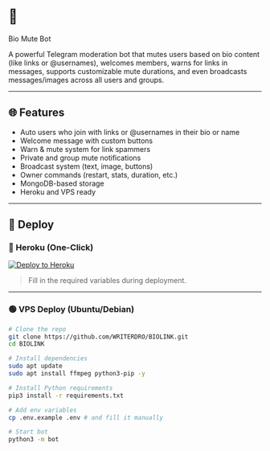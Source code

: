 # 🤖
Bio Mute Bot

A powerful Telegram moderation bot that mutes users based on bio content (like links or @usernames), welcomes members, warns for links in messages, supports customizable mute durations, and even broadcasts messages/images across all users and groups.

---

## 🌐 Features

- Auto users who join with links or @usernames in their bio or name
- Welcome message with custom buttons
- Warn & mute system for link spammers
- Private and group mute notifications
- Broadcast system (text, image, buttons)
- Owner commands (restart, stats, duration, etc.)
- MongoDB-based storage
- Heroku and VPS ready

---

## 🚀 Deploy

### 🔵 Heroku (One-Click)

[![Deploy to Heroku](https://www.herokucdn.com/deploy/button.svg)](https://dashboard.heroku.com/new?template=https://github.com/WRITERDRO/BIOLINK)

> Fill in the required variables during deployment.

---

### 🟢 VPS Deploy (Ubuntu/Debian)

```bash
# Clone the repo
git clone https://github.com/WRITERDRO/BIOLINK.git
cd BIOLINK

# Install dependencies
sudo apt update
sudo apt install ffmpeg python3-pip -y

# Install Python requirements
pip3 install -r requirements.txt

# Add env variables
cp .env.example .env # and fill it manually

# Start bot
python3 -m bot
